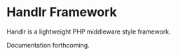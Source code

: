 # Handlr Framework

Handlr is a lightweight PHP middleware style framework.

Documentation forthcoming.
